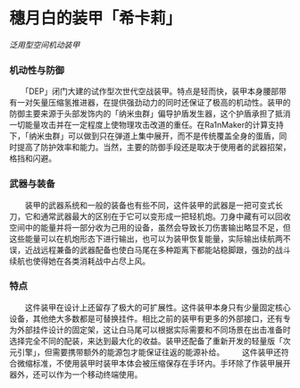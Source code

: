 # 穗月白的装甲「希卡莉」
*泛用型空间机动装甲*
### 机动性与防御
　　「DEP」闭门大建的试作型次世代空战装甲。特点是轻而快，装甲本身腰部带有一对矢量压缩氢推进器，在提供强劲动力的同时还保证了极高的机动性。装甲的防御主要来源于头部发饰内的「纳米虫群」偏导护盾发生器，这个护盾承担了抵消一切能量攻击并在一定程度上使物理攻击改道的重任。在Ra1nMaker的计算支持下，「纳米虫群」可以做到只在弹道上集中展开，而不是传统覆盖全身的蛋盾，同时提高了防护效率和能力。当然，主要的防御手段还是取决于使用者的武器招架，格挡和闪避。
### 武器与装备
　　装甲的武器系统和一般的装备也有些不同，这件装甲的武器是一把可变式长刀，它和通常武器最大的区别在于它可以变形成一把轻机炮。刀身中藏有可以回收空间中的能量并将一部分收为己用的设备，虽然会导致长刀伤害输出略显不足，但这些能量可以在机炮形态下进行输出，也可以为装甲恢复能量，实际输出续航两不误，近战远程兼备的武器配备也使白马尾在多种距离下都能站稳脚跟，强劲的战斗续航也使得她在各类消耗战中占尽上风。
### 特点
　　这件装甲在设计上还留存了极大的可扩展性。这件装甲本身只有少量固定核心设备，其他绝大多数都是可替换挂件。相比之前的装甲有更多的外部接口，还有专为外部挂件设计的固定架，这让白马尾可以根据实际需要和不同场景在出击准备时选择完全不同的配装，来达到最大化的收益。装甲还配备了重新开发的轻量版「次元引擎」，但需要携带额外的能源包才能保证往返的能源补给。
　　这件装甲还符合微缩标准，不使用装甲时装甲本体会被压缩保存在手环内。手环除了作装甲展开器外，还可以作为一个移动终端使用。
